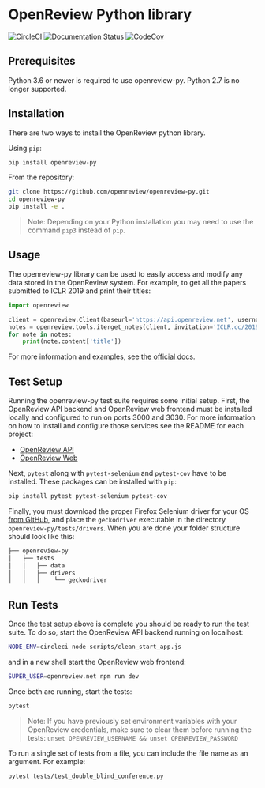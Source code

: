 OpenReview Python library
=========================

[![CircleCI](https://circleci.com/gh/openreview/openreview-py.svg?style=svg)](https://circleci.com/gh/openreview/openreview-py)
[![Documentation Status](https://readthedocs.org/projects/openreview-py/badge/?version=latest)](https://openreview-py.readthedocs.io/en/latest/?badge=latest)
[![CodeCov](https://codecov.io/gh/openreview/openreview-py/branch/master/graph/badge.svg)](https://codecov.io/gh/openreview/openreview-py)

Prerequisites
-------------

Python 3.6 or newer is required to use openreview-py. Python 2.7 is no longer supported.

Installation
------------

There are two ways to install the OpenReview python library.

Using `pip`:

```bash
pip install openreview-py
```

From the repository:

```bash
git clone https://github.com/openreview/openreview-py.git
cd openreview-py
pip install -e .
```

> Note: Depending on your Python installation you may need to use the command  `pip3` instead of `pip`.

Usage
-----

The openreview-py library can be used to easily access and modify any data stored in the OpenReview system. For example, to get all the papers submitted to ICLR 2019 and print their titles:

```python
import openreview

client = openreview.Client(baseurl='https://api.openreview.net', username='<your username>', password='<your password>')
notes = openreview.tools.iterget_notes(client, invitation='ICLR.cc/2019/Conference/-/Blind_Submission')
for note in notes:
    print(note.content['title'])
```

For more information and examples, see [the official docs](https://openreview-py.readthedocs.io/en/latest/).

Test Setup
----------

Running the openreview-py test suite requires some initial setup. First, the OpenReview API backend and OpenReview web frontend must be installed locally and configured to run on ports 3000 and 3030. For more information on how to install and configure those services see the README for each project:

- [OpenReview API](https://github.com/openreview/openreview)
- [OpenReview Web](https://github.com/openreview/openreview-web)

Next, `pytest` along with `pytest-selenium` and `pytest-cov` have to be installed. These packages can be installed with `pip`:

```bash
pip install pytest pytest-selenium pytest-cov
```

Finally, you must download the proper Firefox Selenium driver for your OS [from GitHub](https://github.com/mozilla/geckodriver/releases), and place the `geckodriver` executable in the directory `openreview-py/tests/drivers`. When you are done your folder structure should look like this:

```bash
├── openreview-py
│   ├── tests
│   │   ├── data
│   │   ├── drivers
│   │   │    └── geckodriver
```

Run Tests
---------

Once the test setup above is complete you should be ready to run the test suite. To do so, start the OpenReview API backend running on localhost:

```bash
NODE_ENV=circleci node scripts/clean_start_app.js
```

and in a new shell start the OpenReview web frontend:

```bash
SUPER_USER=openreview.net npm run dev
```

Once both are running, start the tests:

```bash
pytest
```

> Note: If you have previously set environment variables with your OpenReview credentials, make sure to clear them before running the tests: `unset OPENREVIEW_USERNAME && unset OPENREVIEW_PASSWORD`

To run a single set of tests from a file, you can include the file name as an argument. For example:

```bash
pytest tests/test_double_blind_conference.py
```
